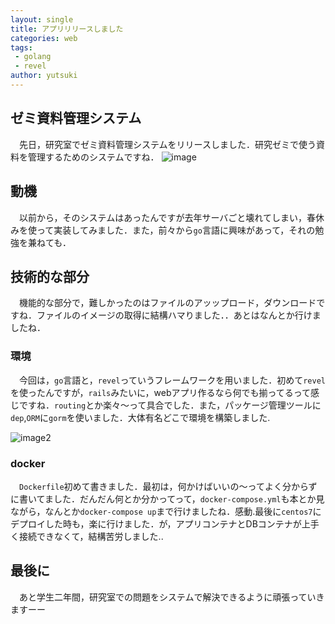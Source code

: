 ```yaml
---
layout: single
title: アプリリリースしました
categories: web
tags:
 - golang
 - revel
author: yutsuki
---
```


## ゼミ資料管理システム
　先日，研究室でゼミ資料管理システムをリリースしました．研究ゼミで使う資料を管理するためのシステムですね．
 ![image](https://mytheta.github.io/blog/assets/images/semirevel.png)
## 動機
　以前から，そのシステムはあったんですが去年サーバごと壊れてしまい，春休みを使って実装してみました．また，前々から`go`言語に興味があって，それの勉強を兼ねても．

## 技術的な部分
　機能的な部分で，難しかったのはファイルのアッップロード，ダウンロードですね．ファイルのイメージの取得に結構ハマりました．．あとはなんとか行けましたね．
### 環境
　今回は，`go`言語と，`revel`っていうフレームワークを用いました．初めて`revel`を使ったんですが，`rails`みたいに，webアプリ作るなら何でも揃ってるって感じですね．`routing`とか楽々〜って具合でした．また，パッケージ管理ツールに`dep`,`ORM`に`gorm`を使いました．大体有名どこで環境を構築しました.

![image2](https://mytheta.github.io/blog/assets/images/revel.jpeg)
### docker
　`Dockerfile`初めて書きました．最初は，何かけばいいの〜ってよく分からずに書いてました．だんだん何とか分かってって，`docker-compose.yml`も本とか見ながら，なんとか`docker-compose up`まで行けましたね．感動.最後に`centos7`にデプロイした時も，楽に行けました．が，アプリコンテナとDBコンテナが上手く接続できなくて，結構苦労しました..  

## 最後に
　あと学生二年間，研究室での問題をシステムで解決できるように頑張っていきますーー
